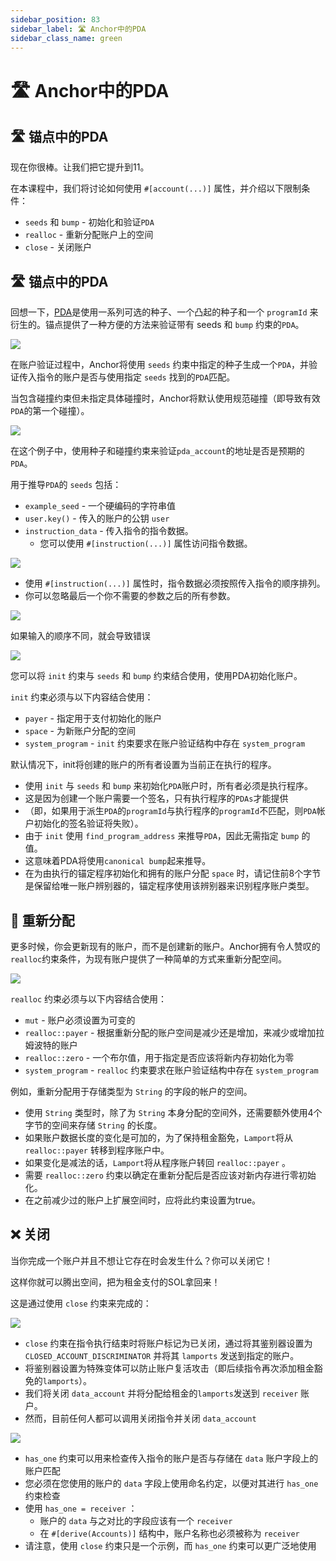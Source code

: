 ```yaml
---
sidebar_position: 83
sidebar_label: 🛣 Anchor中的PDA
sidebar_class_name: green
---
```


# 🛣 Anchor中的PDA

## 🛣 锚点中的PDA


现在你很棒。让我们把它提升到11。

在本课程中，我们将讨论如何使用 `#[account(...)]` 属性，并介绍以下限制条件：

- `seeds` 和 `bump` - 初始化和验证`PDA`
- `realloc` - 重新分配账户上的空间
- `close` - 关闭账户

## 🛣 锚点中的PDA

回想一下，[PDA](https://github.com/Unboxed-Software/solana-course/blob/main/content/pda.md?utm_source=buildspace.so&utm_medium=buildspace_project)是使用一系列可选的种子、一个凸起的种子和一个 `programId` 来衍生的。锚点提供了一种方便的方法来验证带有 seeds 和 `bump` 约束的`PDA`。

![](./img/pda.png)

在账户验证过程中，Anchor将使用 `seeds` 约束中指定的种子生成一个`PDA`，并验证传入指令的账户是否与使用指定 `seeds` 找到的`PDA`匹配。


当包含碰撞约束但未指定具体碰撞时，Anchor将默认使用规范碰撞（即导致有效`PDA`的第一个碰撞）。

![](./img/example-pda.png)

在这个例子中，使用种子和碰撞约束来验证`pda_account`的地址是否是预期的`PDA`。

用于推导`PDA`的 `seeds` 包括：

- `example_seed` - 一个硬编码的字符串值
- `user.key()` - 传入的账户的公钥 `user`
- `instruction_data` - 传入指令的指令数据。
    - 您可以使用 `#[instruction(...)]` 属性访问指令数据。


![](./img/example-instruction.png)

- 使用 `#[instruction(...)]` 属性时，指令数据必须按照传入指令的顺序排列。
- 你可以忽略最后一个你不需要的参数之后的所有参数。

![](./img/example-pda-1.png)

如果输入的顺序不同，就会导致错误

![](./img/example-pda-2.png)

您可以将 `init` 约束与 `seeds` 和 `bump` 约束结合使用，使用PDA初始化账户。

`init` 约束必须与以下内容结合使用：

- `payer` - 指定用于支付初始化的账户
- `space` - 为新账户分配的空间
- `system_program` - `init` 约束要求在账户验证结构中存在 `system_program`

默认情况下，init将创建的账户的所有者设置为当前正在执行的程序。

- 使用 `init` 与 `seeds` 和 `bump` 来初始化`PDA`账户时，所有者必须是执行程序。
- 这是因为创建一个账户需要一个签名，只有执行程序的`PDAs`才能提供
- （即，如果用于派生`PDA`的`programId`与执行程序的`programId`不匹配，则`PDA`帐户初始化的签名验证将失败）。
- 由于 `init` 使用 `find_program_address` 来推导`PDA`，因此无需指定 `bump` 的值。
- 这意味着PDA将使用`canonical bump`起来推导。
- 在为由执行的锚定程序初始化和拥有的账户分配 `space` 时，请记住前8个字节是保留给唯一账户辨别器的，锚定程序使用该辨别器来识别程序账户类型。

## 🧮 重新分配

更多时候，你会更新现有的账户，而不是创建新的账户。Anchor拥有令人赞叹的`realloc`约束条件，为现有账户提供了一种简单的方式来重新分配空间。

![](./img/realloc.png)

`realloc` 约束必须与以下内容结合使用：

- `mut` - 账户必须设置为可变的
- `realloc::payer` - 根据重新分配的账户空间是减少还是增加，来减少或增加拉姆波特的账户
- `realloc::zero` - 一个布尔值，用于指定是否应该将新内存初始化为零
- `system_program` - `realloc` 约束要求在账户验证结构中存在 `system_program`

例如，重新分配用于存储类型为 `String` 的字段的帐户的空间。

- 使用 `String` 类型时，除了为 `String` 本身分配的空间外，还需要额外使用4个字节的空间来存储 `String` 的长度。
- 如果账户数据长度的变化是可加的，为了保持租金豁免，`Lamport`将从 `realloc::payer` 转移到程序账户中。
- 如果变化是减法的话，`Lamport`将从程序账户转回 `realloc::payer` 。
- 需要 `realloc::zero` 约束以确定在重新分配后是否应该对新内存进行零初始化。
- 在之前减少过的账户上扩展空间时，应将此约束设置为true。

## ❌ 关闭

当你完成一个账户并且不想让它存在时会发生什么？你可以关闭它！

这样你就可以腾出空间，把为租金支付的SOL拿回来！

这是通过使用 `close` 约束来完成的：

![](./img/close.png)

- `close` 约束在指令执行结束时将账户标记为已关闭，通过将其鉴别器设置为 `CLOSED_ACCOUNT_DISCRIMINATOR` 并将其 `lamports` 发送到指定的账户。
- 将鉴别器设置为特殊变体可以防止账户复活攻击（即后续指令再次添加租金豁免的`lamports`）。
- 我们将关闭 `data_account` 并将分配给租金的`lamports`发送到 `receiver` 账户。
- 然而，目前任何人都可以调用关闭指令并关闭 `data_account`

![](./img/close2.png)

- `has_one` 约束可以用来检查传入指令的账户是否与存储在 `data` 账户字段上的账户匹配
- 您必须在您使用的账户的 `data` 字段上使用命名约定，以便对其进行 `has_one` 约束检查
- 使用 `has_one = receiver` ：
    - 账户的 `data` 与之对比的字段应该有一个 `receiver`
    - 在 `#[derive(Accounts)]` 结构中，账户名称也必须被称为 `receiver`
- 请注意，使用 `close` 约束只是一个示例，而 `has_one` 约束可以更广泛地使用
